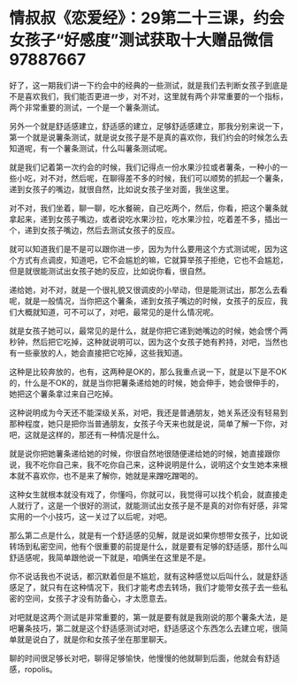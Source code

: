 # 情叔叔《恋爱经》：29第二十三课，约会女孩子“好感度”测试获取十大赠品微信97887667

好了，这一期我们讲一下约会中的经典的一些测试，就是我们去判断女孩子到底是不是喜欢我们，我们能否更进一步，对不对，这里就有两个非常重要的一个指标，两个非常重要的测试，一个是一个薯条测试。

另外一个就是舒适感建立，舒适感的建立，足够舒适感建立，那我分别来说一下，第一个就是说薯条测试，就是说女孩子是不是真的喜欢你，我们约会的时候怎么去知道呢，有一个薯条测试，什么叫薯条测试呢。

就是我们记着第一次约会的时候，我们记得点一份水果沙拉或者薯条，一种小的一些小吃，对不对，然后呢，在聊得差不多的时候，我们可以顺势的抓起一个薯条，递到女孩子的嘴边，就很自然，比如说女孩子坐对面，我坐这里。

对不对，我们坐着，聊一聊，吃水餐碗，自己吃两个，然后，你看，把这个薯条就拿起来，递到女孩子嘴边，或者说吃水果沙拉，吃水果沙拉，吃着差不多，插出一个，递到女孩子嘴边，然后去测试女孩子的反应。

就可以知道我们是不是可以跟你进一步，因为为什么要用这个方式测试呢，因为这个方式有点调皮，知道吧，它不会尴尬的嘛，它就算举孩子拒绝，它也不会尴尬，但是就很能测试出女孩子她的反应，比如说你看，很自然。

递给她，对不对，就是一个很礼貌又很调皮的小举动，但是能测试出，那怎么去看呢，就是一般情况，当你把这个薯条，递到女孩子嘴边的时候，女孩子的反应，我们大概就知道，可不可以了，对吧，最常见的是什么情况呢。

就是女孩子她可以，最常见的是什么，就是你把它递到她嘴边的时候，她会愣个两秒钟，然后把它吃掉，这种就说明可以，因为这个女孩子她有矜持，对吧，当然也有一些豪放的人，她会直接把它吃掉，这些我知道。

这种是比较奔放的，也有，这两种是OK的，那么我重点说一下，就是以下是不OK的，什么是不OK的，就是当你把薯条递给她的时候，她会伸手，她会很伸手的，她把这个薯条拿过来自己吃掉。

这种说明成为今天还不能深级关系，对吧，我还是普通朋友，她关系还没有轻易到那种程度，她只是把你当普通朋友，女孩子今天来也就是说，简单了解一下你，对吧，这就是这样的，那还有一种情况是什么。

就是说你把她薯条递给她的时候，你很自然地很随便递给她的时候，她直接跟你说，我不吃你自己来，我不吃你自己来，这种说明是什么，说明这个女生她本来根本就不喜欢你，也不是来了解你，她就是来蹭吃蹭喝的。

这种女生就根本就没有戏了，你懂吗，你就可以，我觉得可以找个机会，就直接走人就行了，这是一个很好的测试，就能测试出女孩子是不是真的对你有好感，非常实用的一个小技巧，这一关过了以后呢，对吧。

那么第二点是什么，就是有一个舒适感的见解，就是说如果你想带女孩子，比如说转场到私密空间，他有个很重要的前提是什么，就是要有足够的舒适感，那什么叫舒适感呢，我简单跟他说一下就是，咱俩坐在这里是不是。

你不说话我也不说话，都沉默着但是不尴尬，就有这种感觉以后叫什么，就是舒适感足了，就只有在这种情况下，我们才能考虑去转场，我们才能带女孩子去一些私密的空间，女孩子才没有防备心，才太愿意去。

对吧就是这两个测试是非常重要的，第一就是要有就是我刚说的那个薯条大法，是吧薯条技巧，第二就是这个舒适感测试对吧，舒适感这个东西怎么去建立呢，很简单就是说白了，就是你和女孩子坐在那里聊天。

聊的时间很足够长对吧，聊得足够愉快，他慢慢的他就聊到后面，他就会有舒适感，ropolis。